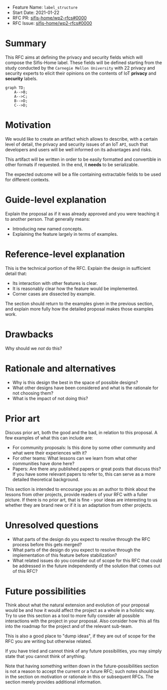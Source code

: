 - Feature Name: `label_structure`
- Start Date: 2021-01-22
- RFC PR: [sifis-home/wp2-rfcs#0000](https://github.com/sifis-home/wp2-rfcs/pull/0000)
- RFC Issue: [sifis-home/wp2-rfcs#0000](https://github.com/sifis-home/wp2-rfcs/issues/1)

# Summary
[summary]: #summary

This RFC aims at defining the privacy and security fields which will compose the
Sifis-Home label.
These fields will be defined starting from the study conducted by the
`Carnegie Mellon University` with 22 privacy
and security experts to elicit their opinions on the contents of IoT **privacy**
and **security** labels.

```mermaid
graph TD;
    A-->B;
    A-->C;
    B-->D;
    C-->D;
```

# Motivation
[motivation]: #motivation

We would like to create an artifact which allows to describe, with a certain
level of detail, the privacy and security issues of an IoT `API`, such that
developers and users will be well informed on its advantages and risks.

This artifact will be written in order to be easily formatted and convertible in
other formats if requested. In the end, it __needs__ to be serializable.

The expected outcome will be a file containing extractable fields to be used for
different contexts.

# Guide-level explanation
[guide-level-explanation]: #guide-level-explanation

Explain the proposal as if it was already approved and you were teaching it to another person. That generally means:

- Introducing new named concepts.
- Explaining the feature largely in terms of examples.

# Reference-level explanation
[reference-level-explanation]: #reference-level-explanation

This is the technical portion of the RFC. Explain the design in sufficient detail that:

- Its interaction with other features is clear.
- It is reasonably clear how the feature would be implemented.
- Corner cases are dissected by example.

The section should return to the examples given in the previous section, and explain more fully how the detailed proposal makes those examples work.

# Drawbacks
[drawbacks]: #drawbacks

Why should we *not* do this?

# Rationale and alternatives
[rationale-and-alternatives]: #rationale-and-alternatives

- Why is this design the best in the space of possible designs?
- What other designs have been considered and what is the rationale for not choosing them?
- What is the impact of not doing this?

# Prior art
[prior-art]: #prior-art

Discuss prior art, both the good and the bad, in relation to this proposal.
A few examples of what this can include are:

- For community proposals: Is this done by some other community and what were their experiences with it?
- For other teams: What lessons can we learn from what other communities have done here?
- Papers: Are there any published papers or great posts that discuss this? If you have some relevant papers to refer to, this can serve as a more detailed theoretical background.

This section is intended to encourage you as an author to think about the lessons from other projects, provide readers of your RFC with a fuller picture.
If there is no prior art, that is fine - your ideas are interesting to us whether they are brand new or if it is an adaptation from other projects.

# Unresolved questions
[unresolved-questions]: #unresolved-questions

- What parts of the design do you expect to resolve through the RFC process before this gets merged?
- What parts of the design do you expect to resolve through the implementation of this feature before stabilization?
- What related issues do you consider out of scope for this RFC that could be addressed in the future independently of the solution that comes out of this RFC?

# Future possibilities
[future-possibilities]: #future-possibilities

Think about what the natural extension and evolution of your proposal would
be and how it would affect the project as a whole in a holistic
way. Try to use this section as a tool to more fully consider all possible
interactions with the project in your proposal.
Also consider how this all fits into the roadmap for the project
and of the relevant sub-team.

This is also a good place to "dump ideas", if they are out of scope for the
RFC you are writing but otherwise related.

If you have tried and cannot think of any future possibilities,
you may simply state that you cannot think of anything.

Note that having something written down in the future-possibilities section
is not a reason to accept the current or a future RFC; such notes should be
in the section on motivation or rationale in this or subsequent RFCs.
The section merely provides additional information.
